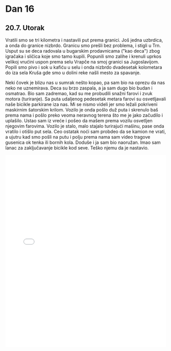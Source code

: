 # Dan 16

## 20.7. Utorak

Vratili smo se tri kilometra i nastavili put prema granici. Još jedna uzbrdica, a onda do granice nizbrdo. Granicu smo prešli bez problema, i stigli u Trn. Usput su se deca radovala u bugarskim prodavnicama ("kao deca") zbog igračaka i sličica koje smo tamo kupili. Popunili smo zalihe i krenuli uprkos velikoj vrućini uspon prema selu Vrapče na smoj granici sa Jugoslavijom. Popili smo pivo i sok u kafiću u selu i onda nizbrdo dvadesetak kolometara do iza sela Kruša gde smo u dolini reke našli mesto za spavanje.

Neki čovek je blizu nas u sumrak nešto kopao, pa sam bio na oprezu da nas neko ne uznemirava. Deca su brzo zaspala, a ja sam dugo bio budan i osmatrao. Bio sam zadremao, kad su me probudili snažni farovi i zvuk motora (turiranje). Sa puta udaljenog pedesetak metara farovi su osvetljavali naše bicikle parkirane iza nas. Mi se nismo videli jer smo ležali pokriveni maskirnim šatorskim krilom. Vozilo je onda pošlo duž puta i skrenulo baš prema nama i pošlo preko veoma neravnog terena što me je jako začudilo i uplašilo. Ustao sam iz vreće i pošeo da mašem prema vozilu osvetljen njegovim farovima. Vozilo je stalo, malo stajalo turirajući mašinu, pase onda vratilo i otišlo put sela. Ceo ostatak noći sam probdeo da se kamion ne vrati, a ujutru kad smo pošli na putu i polju prema nama sam video tragove gusenica ok tenka ili bornih kola. Doduše i ja sam bio naoružan. Imao sam lanac za zaključavanje bicikle kod seve. Teško njemu da je nastavio.

<iframe width="100%" height="600px" frameborder="0" allowfullscreen src="//umap.openstreetmap.fr/en/map/bajsom-po-srbiji_570086?scaleControl=true&miniMap=false&scrollWheelZoom=false&zoomControl=true&allowEdit=false&moreControl=true&searchControl=false&tilelayersControl=null&embedControl=false&datalayersControl=null&onLoadPanel=undefined&captionBar=false&fullscreenControl=true&locateControl=false&editinosmControl=false&datalayers=1627830#11/42.7865/22.5850"></iframe>
